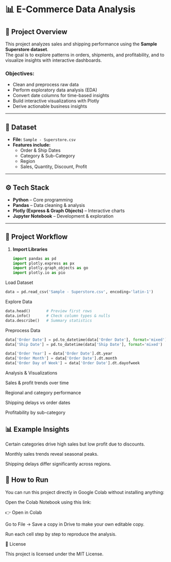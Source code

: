 # 📊 E-Commerce Data Analysis  

## 📌 Project Overview  
This project analyzes sales and shipping performance using the **Sample Superstore dataset**.  
The goal is to explore patterns in orders, shipments, and profitability, and to visualize insights with interactive dashboards.  

### Objectives:  
- Clean and preprocess raw data  
- Perform exploratory data analysis (EDA)  
- Convert date columns for time-based insights  
- Build interactive visualizations with Plotly  
- Derive actionable business insights  

---

## 📂 Dataset  
- **File:** `Sample - Superstore.csv`  
- **Features include:**  
  - Order & Ship Dates  
  - Category & Sub-Category  
  - Region  
  - Sales, Quantity, Discount, Profit  

---

## ⚙️ Tech Stack  
- **Python** – Core programming  
- **Pandas** – Data cleaning & analysis  
- **Plotly (Express & Graph Objects)** – Interactive charts  
- **Jupyter Notebook** – Development & exploration  

---

## 📑 Project Workflow  

1. **Import Libraries**  
   ```python
   import pandas as pd
   import plotly.express as px
   import plotly.graph_objects as go
   import plotly.io as pio
Load Dataset
```python
data = pd.read_csv('Sample - Superstore.csv', encoding='latin-1')
```

Explore Data
```python
data.head()       # Preview first rows  
data.info()       # Check column types & nulls  
data.describe()   # Summary statistics  

```
Preprocess Data
```python
data['Order Date'] = pd.to_datetime(data['Order Date'], format='mixed')
data['Ship Date'] = pd.to_datetime(data['Ship Date'], format='mixed')

data['Order Year'] = data['Order Date'].dt.year
data['Order Month'] = data['Order Date'].dt.month
data['Order Day of Week'] = data['Order Date'].dt.dayofweek

```
Analysis & Visualizations

Sales & profit trends over time

Regional and category performance

Shipping delays vs order dates

Profitability by sub-category

## 📊 Example Insights

Certain categories drive high sales but low profit due to discounts.

Monthly sales trends reveal seasonal peaks.

Shipping delays differ significantly across regions.

## 🚀 How to Run

You can run this project directly in Google Colab without installing anything:

Open the Colab Notebook using this link:

👉 Open in Colab 

Go to File → Save a copy in Drive to make your own editable copy.

Run each cell step by step to reproduce the analysis.

📜 License

This project is licensed under the MIT License.
